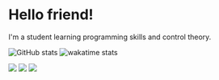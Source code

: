 # Hello friend!

I'm a student learning programming skills and control theory.

<!-- https://github.com/anuraghazra/github-readme-stats -->
![GitHub stats](https://github-readme-stats.vercel.app/api?username=xsro&show_icons=true&theme=flag-india)
![wakatime stats](https://github-readme-stats.vercel.app/api/wakatime?username=xsro)

<!-- https://github.com/vn7n24fzkq/github-profile-summary-cards -->
<img src="https://github-profile-summary-cards.vercel.app/api/cards/profile-details?username=xsro&theme=nord_bright" />
<img src="https://github-profile-summary-cards.vercel.app/api/cards/most-commit-language?username=xsro&theme=nord_bright" />
<img src="https://github-profile-summary-cards.vercel.app/api/cards/productive-time?username=xsro&theme=nord_bright" />

